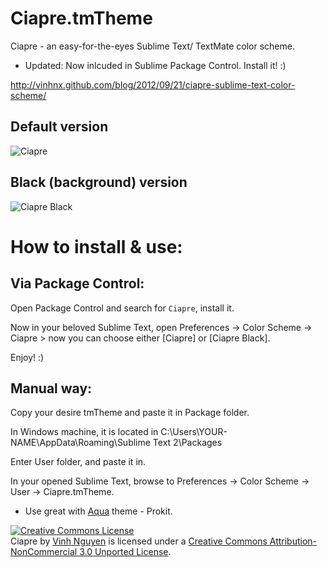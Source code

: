 # Ciapre.tmTheme
Ciapre - an easy-for-the-eyes Sublime Text/ TextMate color scheme.
* Updated: Now inlcuded in Sublime Package Control. Install it! :)

http://vinhnx.github.com/blog/2012/09/21/ciapre-sublime-text-color-scheme/

## Default version
![Ciapre](https://dl.dropbox.com/u/11357190/Shared%20Images/Ciapre%20ST%20theme%20preview%205%20-sd.PNG)

## Black (background) version
![Ciapre Black](https://dl.dropbox.com/u/11357190/Shared%20Images/awesome%20ciapre%20black%20-%20sd.png)

# How to install & use:
## Via Package Control:
Open Package Control and search for `Ciapre`, install it.

Now in your beloved Sublime Text, open Preferences -> Color Scheme -> Ciapre > now you can choose either [Ciapre] or [Ciapre Black].

Enjoy! :)

## Manual way:
Copy your desire tmTheme and paste it in Package folder.

In Windows machine, it is located in C:\Users\YOUR-NAME\AppData\Roaming\Sublime Text 2\Packages

Enter User folder, and paste it in.

In your opened Sublime Text, browse to Preferences -> Color Scheme -> User -> Ciapre.tmTheme.

* Use great with [Aqua](https://github.com/cafarm/aqua-theme) theme - Prokit.
                    
<a rel="license" href="http://creativecommons.org/licenses/by-nc/3.0/deed.en_US"><img alt="Creative Commons License" style="border-width:0" src="http://i.creativecommons.org/l/by-nc/3.0/80x15.png" /></a><br /><span xmlns:dct="http://purl.org/dc/terms/" href="http://purl.org/dc/dcmitype/Text" property="dct:title" rel="dct:type">Ciapre</span> by <a xmlns:cc="http://creativecommons.org/ns#" href="https://vinhnx.github.com" property="cc:attributionName" rel="cc:attributionURL">Vinh Nguyen</a> is licensed under a <a rel="license" href="http://creativecommons.org/licenses/by-nc/3.0/deed.en_US">Creative Commons Attribution-NonCommercial 3.0 Unported License</a>.

